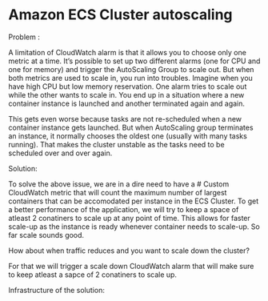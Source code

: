 # Amazon ECS Cluster autoscaling

Problem :

A limitation of CloudWatch alarm is that it allows you to choose only one metric at a time. It’s possible to set up two different alarms (one for CPU and one for memory) and trigger the AutoScaling Group to scale out. But when both metrics are used to scale in, you run into troubles. Imagine when you have high CPU but low memory reservation. One alarm tries to scale out while the other wants to scale in. You end up in a situation where a new container instance is launched and another terminated again and again.

This gets even worse because tasks are not re-scheduled when a new container instance gets launched. But when AutoScaling group terminates an instance, it normally chooses the oldest one (usually with many tasks running). That makes the cluster unstable as the tasks need to be scheduled over and over again.

Solution:

To solve the above issue, we are in a dire need to have a # Custom CloudWatch metric that will count the maximum number of largest containers that can be accomodated per instance in the ECS Cluster. To get a better performance of the application, we will try to keep a space of atleast 2 conatiners to scale up at any point of time. This allows for faster scale-up as the instance is ready whenever container needs to scale-up. So far scale sounds good. 

How about when traffic reduces and you want to scale down the cluster?

For that we will trigger a scale down CloudWatch alarm that will make sure to keep atleast a sapce of 2 conatiners to scale up.

Infrastructure of the solution:
